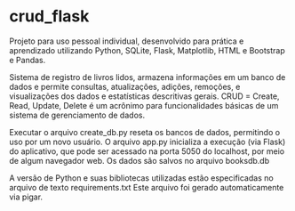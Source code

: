 # crud_flask
Projeto para uso pessoal individual, desenvolvido para prática e aprendizado utilizando Python, SQLite, Flask, Matplotlib, HTML e Bootstrap e Pandas.

Sistema de registro de livros lidos, armazena informações em um banco de dados e permite consultas, atualizações, adições, remoções, e visualizações dos dados e estatísticas descritivas gerais.
CRUD = Create, Read, Update, Delete é um acrônimo para funcionalidades básicas de um sistema de gerenciamento de dados.

Executar o arquivo create_db.py reseta os bancos de dados, permitindo o uso por um novo usuário.
O arquivo app.py inicializa a execução (via Flask) do aplicativo, que pode ser acessado na porta 5050 do localhost, por meio de algum navegador web.
Os dados são salvos no arquivo booksdb.db

A versão de Python e suas bibliotecas utilizadas estão especificadas no arquivo de texto requirements.txt
Este arquivo foi gerado automaticamente via pigar.
